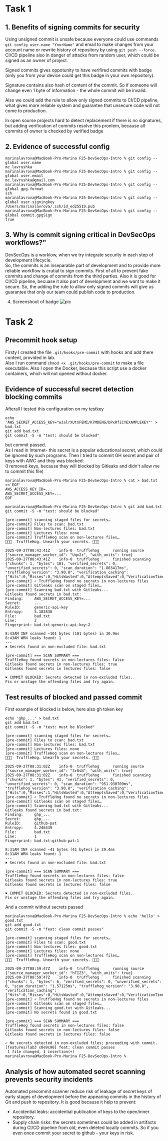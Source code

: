 # Task 1
## 1. Benefits of signing commits for security

Using unsigned commit is unsafe because everyone could use commands ```git config user.name "YourName"``` and email to make changes from your account name or rewrite history of repository by using ```git push --force```. CI/CD pipeline also in danger of attacks from random user, which could be signed as an owner of project.  

Signed commits gives oppotunity to have verifired commits with badge (only you from your device could get this badge in your own repository). 

Signature contains also hash of content of the commit. So if someone will change even 1 byte of information - the whole commit will be invalid.

Also we could add the rule to allow only signed commits to CI/CD pipeline, what gives more reliable system and guarantee that unsecure code will not come to production.  

In open sourse projects hard to detect replacement if there is no signatures, but adding verification of commits resolve this pronlem, because all commits of owner is checked by verified badge



## 2. Evidence of successful config
```
marinalavrova@MacBook-Pro-Marina F25-DevSecOps-Intro % git config --global user.name
mc_lavrushka
marinalavrova@MacBook-Pro-Marina F25-DevSecOps-Intro % git config --global user.email
mc.lavrushka@gmail.com
marinalavrova@MacBook-Pro-Marina F25-DevSecOps-Intro % git config --global gpg.format
ssh
marinalavrova@MacBook-Pro-Marina F25-DevSecOps-Intro % git config --global user.signingkey
/Users/marinalavrova/.ssh/id_ed25519.pub
marinalavrova@MacBook-Pro-Marina F25-DevSecOps-Intro % git config --global commit.gpgSign
true
```

## 3. Why is commit signing critical in DevSecOps workflows?"

DevSecOps is a worklow, when we try integrate security in each step of development lifecycle.  
So, the commits is an inseparable part of development and to provide more reliable workflow is crutial to sign commits. First of all to prevent fake commits and change of commits from the third parties. 
Also it is good for CI/CD pipeline, becuase it also part of development and we want to make it secure. So, the adding the rule to allow only signed commits will give us guarantee that only our team could publish code to production. 

4. Screenshoot of badge
![pic](/assets/verified.png)

# Task 2
## Precommit hook setup
Firsty I created the file ```.git/hooks/pre-commit``` with hooks and add there content, provided in lab.  
Also I run command ```chmod +x .git/hooks/pre-commit``` to make a file executable. Also I open the Docker, because this script use a docker containers, which will not opened without docker.   

## Evidence of successful secret detection blocking commits
Afterall I tested this configuration on my testkey 
```
echo 'AWS_SECRET_ACCESS_KEY="wJalrXUtnFEMI/K7MDENG/bPxRfiCYEXAMPLEKEY"' > bad.txt
git add bad.txt 
git commit -S -m "test: should be blocked"  
``` 
but commit passed.  
As I read in Internet- this secret is a popular educational secret, which could be ignored by such programs. Then I tried to commit GH secret and pair of keys with AWC and they was blocked:  
(I removed keys, because they will blocked by Gitleaks and didn't allow me to commit this file)
```
marinalavrova@MacBook-Pro-Marina F25-DevSecOps-Intro % cat > bad.txt <<'EOF'
AWS_ACCESS_KEY_ID=...
AWS_SECRET_ACCESS_KEY=...
EOF

marinalavrova@MacBook-Pro-Marina F25-DevSecOps-Intro % git add bad.txt
git commit -S -m "test: should be blocked"
```
```
[pre-commit] scanning staged files for secrets…
[pre-commit] Files to scan: bad.txt
[pre-commit] Non-lectures files: bad.txt
[pre-commit] Lectures files: none
[pre-commit] TruffleHog scan on non-lectures files…
🐷🔑🐷  TruffleHog. Unearth your secrets. 🐷🔑🐷

2025-09-27T08:43:41Z    info-0  trufflehog      running source  {"source_manager_worker_id": "Uqx2z", "with_units": true}
2025-09-27T08:43:41Z    info-0  trufflehog      finished scanning       {"chunks": 1, "bytes": 101, "verified_secrets": 0, "unverified_secrets": 0, "scan_duration": "1.803417ms", "trufflehog_version": "3.90.8", "verification_caching": {"Hits":0,"Misses":0,"HitsWasted":0,"AttemptsSaved":0,"VerificationTimeSpentMS":0}}
[pre-commit] ✓ TruffleHog found no secrets in non-lectures files
[pre-commit] Gitleaks scan on staged files…
[pre-commit] Scanning bad.txt with Gitleaks...
Gitleaks found secrets in bad.txt:
Finding:     AWS_SECRET_ACCESS_KEY=...
Secret:      ...
RuleID:      generic-api-key
Entropy:     5.182838
File:        bad.txt
Line:        2
Fingerprint: bad.txt:generic-api-key:2

8:43AM INF scanned ~101 bytes (101 bytes) in 30.9ms
8:43AM WRN leaks found: 1
---
✖ Secrets found in non-excluded file: bad.txt

[pre-commit] === SCAN SUMMARY ===
TruffleHog found secrets in non-lectures files: false
Gitleaks found secrets in non-lectures files: true
Gitleaks found secrets in lectures files: false

✖ COMMIT BLOCKED: Secrets detected in non-excluded files.
Fix or unstage the offending files and try again.
```
## Test results of blocked and passed commit

First example of blocked is below, here also gh token key
```
echo 'ghp_...' > bad.txt
git add bad.txt
git commit -S -m "test: must be blocked"
```
```
[pre-commit] scanning staged files for secrets…
[pre-commit] Files to scan: bad.txt
[pre-commit] Non-lectures files: bad.txt
[pre-commit] Lectures files: none
[pre-commit] TruffleHog scan on non-lectures files…
🐷🔑🐷  TruffleHog. Unearth your secrets. 🐷🔑🐷

2025-09-27T08:31:02Z    info-0  trufflehog      running source  {"source_manager_worker_id": "3r8sN", "with_units": true}
2025-09-27T08:31:02Z    info-0  trufflehog      finished scanning       {"chunks": 1, "bytes": 41, "verified_secrets": 0, "unverified_secrets": 0, "scan_duration": "951.930709ms", "trufflehog_version": "3.90.8", "verification_caching": {"Hits":0,"Misses":1,"HitsWasted":0,"AttemptsSaved":0,"VerificationTimeSpentMS":947}}
[pre-commit] ✓ TruffleHog found no secrets in non-lectures files
[pre-commit] Gitleaks scan on staged files…
[pre-commit] Scanning bad.txt with Gitleaks...
Gitleaks found secrets in bad.txt:
Finding:     ghp_...
Secret:      ghp_...
RuleID:      github-pat
Entropy:     4.246439
File:        bad.txt
Line:        1
Fingerprint: bad.txt:github-pat:1

8:31AM INF scanned ~41 bytes (41 bytes) in 29.4ms
8:31AM WRN leaks found: 1
---
✖ Secrets found in non-excluded file: bad.txt

[pre-commit] === SCAN SUMMARY ===
TruffleHog found secrets in non-lectures files: false
Gitleaks found secrets in non-lectures files: true
Gitleaks found secrets in lectures files: false

✖ COMMIT BLOCKED: Secrets detected in non-excluded files.
Fix or unstage the offending files and try again.
```

And a commit without secrets  passed
```
marinalavrova@MacBook-Pro-Marina F25-DevSecOps-Intro % echo 'hello' > good.txt
git add good.txt                            
git commit -S -m "feat: clean commit passes"
```
```
[pre-commit] scanning staged files for secrets…
[pre-commit] Files to scan: good.txt
[pre-commit] Non-lectures files: good.txt
[pre-commit] Lectures files: none
[pre-commit] TruffleHog scan on non-lectures files…
🐷🔑🐷  TruffleHog. Unearth your secrets. 🐷🔑🐷

2025-09-27T08:59:47Z    info-0  trufflehog      running source  {"source_manager_worker_id": "hTIZ3", "with_units": true}
2025-09-27T08:59:47Z    info-0  trufflehog      finished scanning       {"chunks": 1, "bytes": 6, "verified_secrets": 0, "unverified_secrets": 0, "scan_duration": "1.57125ms", "trufflehog_version": "3.90.8", "verification_caching": {"Hits":0,"Misses":0,"HitsWasted":0,"AttemptsSaved":0,"VerificationTimeSpentMS":0}}
[pre-commit] ✓ TruffleHog found no secrets in non-lectures files
[pre-commit] Gitleaks scan on staged files…
[pre-commit] Scanning good.txt with Gitleaks...
[pre-commit] No secrets found in good.txt

[pre-commit] === SCAN SUMMARY ===
TruffleHog found secrets in non-lectures files: false
Gitleaks found secrets in non-lectures files: false
Gitleaks found secrets in lectures files: false

✓ No secrets detected in non-excluded files; proceeding with commit.
[features/lab3 c0e9c90] feat: clean commit passes
 1 file changed, 1 insertion(+)
marinalavrova@MacBook-Pro-Marina F25-DevSecOps-Intro % 
 ```


## Analysis of how automated secret scanning prevents security incidents

Automated precommit scanner reduce risk of leakage of secret keys of early stages of development before the appearing commits in the history of Git and push to repository. It is good because it help to prevent:
- Accidential leaks: accidential publication of keys to the open/inner repository.
- Supply chain risks: the secrets sometimes could be added in artifacts during CI/CD pipeline from old, even deleted locally commits. So if you even once commit your secret to github - your keys in risk.
